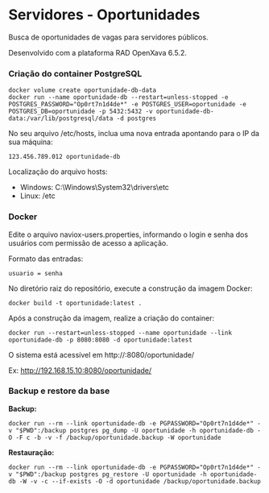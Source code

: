 Servidores - Oportunidades
==========================

Busca de oportunidades de vagas para servidores públicos.

Desenvolvido com a plataforma RAD OpenXava 6.5.2.

### Criação do container PostgreSQL

```
docker volume create oportunidade-db-data
docker run --name oportunidade-db --restart=unless-stopped -e POSTGRES_PASSWORD="Op0rt7n1d4de*" -e POSTGRES_USER=oportunidade -e POSTGRES_DB=oportunidade -p 5432:5432 -v oportunidade-db-data:/var/lib/postgresql/data -d postgres
```

No seu arquivo /etc/hosts, inclua uma nova entrada apontando para o IP da sua máquina:

```
123.456.789.012 oportunidade-db
```

Localização do arquivo hosts:
- Windows: C:\Windows\System32\drivers\etc
- Linux: /etc

### Docker

Edite o arquivo naviox-users.properties, informando o login e senha dos usuários com permissão de acesso a aplicação.

Formato das entradas:

```
usuario = senha
```

No diretório raiz do repositório, execute a construção da imagem Docker:

```
docker build -t oportunidade:latest .
```

Após a construção da imagem, realize a criação do container:

```
docker run --restart=unless-stopped --name oportunidade --link oportunidade-db -p 8080:8080 -d oportunidade:latest
```

O sistema está acessível em http://<ip>:8080/oportunidade/

Ex: http://192.168.15.10:8080/oportunidade/


### Backup e restore da base

**Backup:**

```
docker run --rm --link oportunidade-db -e PGPASSWORD="Op0rt7n1d4de*" -v "$PWD":/backup postgres pg_dump -U oportunidade -h oportunidade-db -O -F c -b -v -f /backup/oportunidade.backup -W oportunidade
```

**Restauração:**

```
docker run --rm --link oportunidade-db -e PGPASSWORD="Op0rt7n1d4de*" -v "$PWD":/backup postgres pg_restore -U oportunidade -h oportunidade-db -W -v -c --if-exists -O -d oportunidade /backup/oportunidade.backup
```